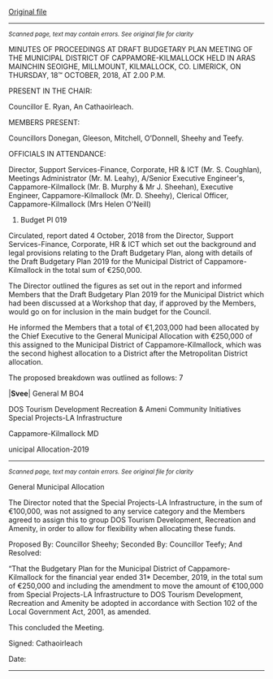 [Original file](https://www.limerick.ie/sites/default/files/media/documents/2018-11/03%20Minutes%20Draft%20Budgetary%20Plan%20Meeting%2018th%20October%202018%20Municipal%20District%20Cappamore-Kilmallock.docx.pdf)

---
*<small>Scanned page, text may contain errors. See original file for clarity</small>*  

MINUTES OF PROCEEDINGS AT DRAFT BUDGETARY PLAN MEETING
OF THE MUNICIPAL DISTRICT OF CAPPAMORE-KILMALLOCK HELD
IN ARAS MAINCHIN SEOIGHE, MILLMOUNT, KILMALLOCK, CO.
LIMERICK, ON THURSDAY, 18™ OCTOBER, 2018, AT 2.00 P.M.

PRESENT IN THE CHAIR:

Councillor E. Ryan, An Cathaoirleach.

MEMBERS PRESENT:

Councillors Donegan, Gleeson, Mitchell, O’Donnell, Sheehy and Teefy.

OFFICIALS IN ATTENDANCE:

Director, Support Services-Finance, Corporate, HR & ICT (Mr. S. Coughlan), Meetings
Administrator (Mr. M. Leahy), A/Senior Executive Engineer's, Cappamore-Kilmallock (Mr. B.
Murphy & Mr J. Sheehan), Executive Engineer, Cappamore-Kilmallock (Mr. D. Sheehy), Clerical
Officer, Cappamore-Kilmallock (Mrs Helen O'Neill)

1. Budget PI 019

Circulated, report dated 4 October, 2018 from the Director, Support Services-Finance,
Corporate, HR & ICT which set out the background and legal provisions relating to the Draft
Budgetary Plan, along with details of the Draft Budgetary Plan 2019 for the Municipal District
of Cappamore-Kilmallock in the total sum of €250,000.

The Director outlined the figures as set out in the report and informed Members that the
Draft Budgetary Plan 2019 for the Municipal District which had been discussed at a Workshop
that day, if approved by the Members, would go on for inclusion in the main budget for the
Council.

He informed the Members that a total of €1,203,000 had been allocated by the Chief
Executive to the General Municipal Allocation with €250,000 of this assigned to the Municipal
District of Cappamore-Kilmallock, which was the second highest allocation to a District after
the Metropolitan District allocation.

The proposed breakdown was outlined as follows: 7

|__Svee__| General M
BO4

DOS Tourism Development Recreation &
Ameni
Community Initiatives
Special Projects-LA Infrastructure

Cappamore-Kilmallock MD

unicipal Allocation-2019



---
*<small>Scanned page, text may contain errors. See original file for clarity</small>*  

General Municipal Allocation

The Director noted that the Special Projects-LA Infrastructure, in the sum of €100,000, was
not assigned to any service category and the Members agreed to assign this to group DOS
Tourism Development, Recreation and Amenity, in order to allow for flexibility when
allocating these funds.

Proposed By: Councillor Sheehy;
Seconded By: Councillor Teefy;
And Resolved:

“That the Budgetary Plan for the Municipal District of Cappamore-Kilmallock for the
financial year ended 31* December, 2019, in the total sum of €250,000 and including the
amendment to move the amount of €100,000 from Special Projects-LA Infrastructure to DOS
Tourism Development, Recreation and Amenity be adopted in accordance with Section 102
of the Local Government Act, 2001, as amended.

This concluded the Meeting.

Signed:
Cathaoirleach

Date:


---
